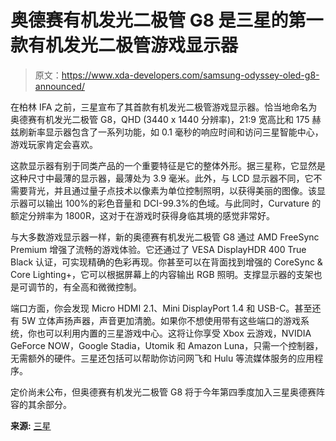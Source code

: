 # 奥德赛有机发光二极管 G8 是三星的第一款有机发光二极管游戏显示器

> 原文：<https://www.xda-developers.com/samsung-odyssey-oled-g8-announced/>

在柏林 IFA 之前，三星宣布了其首款有机发光二极管游戏显示器。恰当地命名为奥德赛有机发光二极管 G8，QHD (3440 x 1440 分辨率)，21:9 宽高比和 175 赫兹刷新率显示器包含了一系列功能，如 0.1 毫秒的响应时间和访问三星智能中心，游戏玩家肯定会喜欢。

这款显示器有别于同类产品的一个重要特征是它的整体外形。据三星称，它显然是这种尺寸中最薄的显示器，最薄处为 3.9 毫米。此外，与 LCD 显示器不同，它不需要背光，并且通过量子点技术以像素为单位控制照明，以获得美丽的图像。该显示器可以输出 100%的彩色音量和 DCI-99.3%的色域。与此同时，Curvature 的额定分辨率为 1800R，这对于在游戏时获得身临其境的感觉非常好。

与大多数游戏显示器一样，新的奥德赛有机发光二极管 G8 通过 AMD FreeSync Premium 增强了流畅的游戏体验。它还通过了 VESA DisplayHDR 400 True Black 认证，可实现精确的色彩再现。你甚至可以在背面找到增强的 CoreSync & Core Lighting+，它可以根据屏幕上的内容输出 RGB 照明。支撑显示器的支架也是可调节的，有全高和微微控制。

端口方面，你会发现 Micro HDMI 2.1、Mini DisplayPort 1.4 和 USB-C。甚至还有 5W 立体声扬声器，声音更加清脆。如果你不想使用带有这些端口的游戏系统，你也可以利用内置的三星游戏中心。这将让你享受 Xbox 云游戏，NVIDIA GeForce NOW，Google Stadia，Utomik 和 Amazon Luna，只需一个控制器，无需额外的硬件。三星还包括可以帮助你访问网飞和 Hulu 等流媒体服务的应用程序。

定价尚未公布，但奥德赛有机发光二极管 G8 将于今年第四季度加入三星奥德赛阵容的其余部分。

**来源:** [三星](https://news.samsung.com/global/samsung-electronics-unveils-odyssey-oled-g8-gaming-monitor-at-ifa-2022?utm_source=rss&utm_medium=direct)